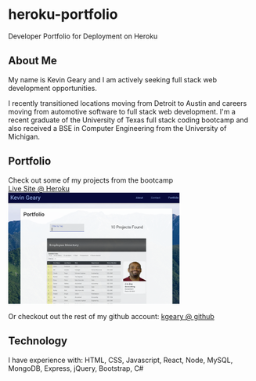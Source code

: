 # heroku-portfolio
Developer Portfolio for Deployment on Heroku

## About Me
My name is Kevin Geary and I am actively seeking full stack web development 
opportunities. 

I recently transitioned locations moving from Detroit 
to Austin and careers moving from automotive software to full stack web development.
I'm a recent graduate of the University of Texas full stack coding bootcamp and 
also received a BSE in Computer Engineering from the University of Michigan.

## Portfolio
Check out some of my projects from the bootcamp  
[Live Site @ Heroku](https://kevingeary.herokuapp.com/)  
<img src="screenshot.png" alt="Screenshot of portfolio" width="350px">

Or checkout out the rest of my github account: 
[kgeary @ github](https://www.github.com/kgeary)  

## Technology
I have experience with:
HTML, CSS, Javascript, React, Node, MySQL, MongoDB, Express, jQuery, Bootstrap, C#
